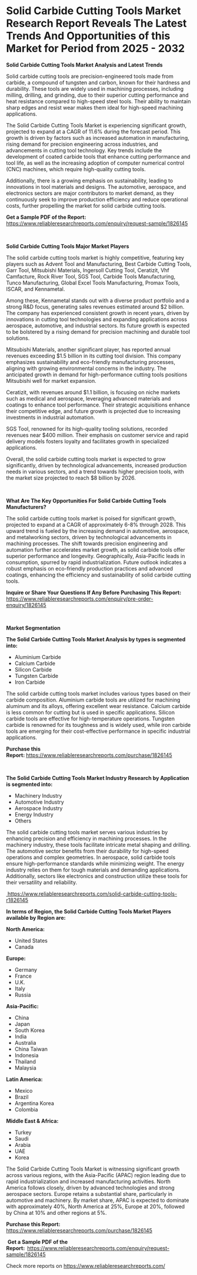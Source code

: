 <p><h1>Solid Carbide Cutting Tools Market Research Report Reveals The Latest Trends And Opportunities of this Market for Period from 2025 - 2032</h1></p><p><strong>Solid Carbide Cutting Tools Market Analysis and Latest Trends</strong></p>
<p><p>Solid carbide cutting tools are precision-engineered tools made from carbide, a compound of tungsten and carbon, known for their hardness and durability. These tools are widely used in machining processes, including milling, drilling, and grinding, due to their superior cutting performance and heat resistance compared to high-speed steel tools. Their ability to maintain sharp edges and resist wear makes them ideal for high-speed machining applications.</p><p>The Solid Carbide Cutting Tools Market is experiencing significant growth, projected to expand at a CAGR of 11.6% during the forecast period. This growth is driven by factors such as increased automation in manufacturing, rising demand for precision engineering across industries, and advancements in cutting tool technology. Key trends include the development of coated carbide tools that enhance cutting performance and tool life, as well as the increasing adoption of computer numerical control (CNC) machines, which require high-quality cutting tools.</p><p>Additionally, there is a growing emphasis on sustainability, leading to innovations in tool materials and designs. The automotive, aerospace, and electronics sectors are major contributors to market demand, as they continuously seek to improve production efficiency and reduce operational costs, further propelling the market for solid carbide cutting tools.</p></p>
<p><strong>Get a Sample PDF of the Report:&nbsp;</strong> <a href="https://www.reliableresearchreports.com/enquiry/request-sample/1826145?utm_campaign=2205&utm_medium=2&utm_source=Github&utm_content=ia&utm_term=18022025&utm_id=solid-carbide-cutting-tools">https://www.reliableresearchreports.com/enquiry/request-sample/1826145</a></p>
<p>&nbsp;</p>
<p><strong>Solid Carbide Cutting Tools Major Market Players</strong></p>
<p><p>The solid carbide cutting tools market is highly competitive, featuring key players such as Advent Tool and Manufacturing, Best Carbide Cutting Tools, Garr Tool, Mitsubishi Materials, Ingersoll Cutting Tool, Ceratizit, Vhf Camfacture, Rock River Tool, SGS Tool, Carbide Tools Manufacturing, Tunco Manufacturing, Global Excel Tools Manufacturing, Promax Tools, ISCAR, and Kennametal. </p><p>Among these, Kennametal stands out with a diverse product portfolio and a strong R&D focus, generating sales revenues estimated around $2 billion. The company has experienced consistent growth in recent years, driven by innovations in cutting tool technologies and expanding applications across aerospace, automotive, and industrial sectors. Its future growth is expected to be bolstered by a rising demand for precision machining and durable tool solutions.</p><p>Mitsubishi Materials, another significant player, has reported annual revenues exceeding $1.5 billion in its cutting tool division. This company emphasizes sustainability and eco-friendly manufacturing processes, aligning with growing environmental concerns in the industry. The anticipated growth in demand for high-performance cutting tools positions Mitsubishi well for market expansion.</p><p>Ceratizit, with revenues around $1.1 billion, is focusing on niche markets such as medical and aerospace, leveraging advanced materials and coatings to enhance tool performance. Their strategic acquisitions enhance their competitive edge, and future growth is projected due to increasing investments in industrial automation.</p><p>SGS Tool, renowned for its high-quality tooling solutions, recorded revenues near $400 million. Their emphasis on customer service and rapid delivery models fosters loyalty and facilitates growth in specialized applications.</p><p>Overall, the solid carbide cutting tools market is expected to grow significantly, driven by technological advancements, increased production needs in various sectors, and a trend towards higher precision tools, with the market size projected to reach $8 billion by 2026.</p></p>
<p>&nbsp;</p>
<p><strong>What Are The Key Opportunities For Solid Carbide Cutting Tools Manufacturers?</strong></p>
<p><p>The solid carbide cutting tools market is poised for significant growth, projected to expand at a CAGR of approximately 6-8% through 2028. This upward trend is fueled by the increasing demand in automotive, aerospace, and metalworking sectors, driven by technological advancements in machining processes. The shift towards precision engineering and automation further accelerates market growth, as solid carbide tools offer superior performance and longevity. Geographically, Asia-Pacific leads in consumption, spurred by rapid industrialization. Future outlook indicates a robust emphasis on eco-friendly production practices and advanced coatings, enhancing the efficiency and sustainability of solid carbide cutting tools.</p></p>
<p><strong>Inquire or Share Your Questions If Any Before Purchasing This Report:</strong> <a href="https://www.reliableresearchreports.com/enquiry/pre-order-enquiry/1826145?utm_campaign=2205&utm_medium=2&utm_source=Github&utm_content=ia&utm_term=18022025&utm_id=solid-carbide-cutting-tools">https://www.reliableresearchreports.com/enquiry/pre-order-enquiry/1826145</a></p>
<p>&nbsp;</p>
<p><strong>Market Segmentation</strong></p>
<p><strong>The Solid Carbide Cutting Tools Market Analysis by types is segmented into:</strong></p>
<p><ul><li>Aluminium Carbide</li><li>Calcium Carbide</li><li>Silicon Carbide</li><li>Tungsten Carbide</li><li>Iron Carbide</li></ul></p>
<p><p>The solid carbide cutting tools market includes various types based on their carbide composition. Aluminium carbide tools are utilized for machining aluminum and its alloys, offering excellent wear resistance. Calcium carbide is less common for cutting but is used in specific applications. Silicon carbide tools are effective for high-temperature operations. Tungsten carbide is renowned for its toughness and is widely used, while iron carbide tools are emerging for their cost-effective performance in specific industrial applications.</p></p>
<p><strong>Purchase this Report:&nbsp;</strong><a href="https://www.reliableresearchreports.com/purchase/1826145?utm_campaign=2205&utm_medium=2&utm_source=Github&utm_content=ia&utm_term=18022025&utm_id=solid-carbide-cutting-tools">https://www.reliableresearchreports.com/purchase/1826145</a></p>
<p>&nbsp;</p>
<p><strong>The Solid Carbide Cutting Tools Market Industry Research by Application is segmented into:</strong></p>
<p><ul><li>Machinery Industry</li><li>Automotive Industry</li><li>Aerospace Industry</li><li>Energy Industry</li><li>Others</li></ul></p>
<p><p>The solid carbide cutting tools market serves various industries by enhancing precision and efficiency in machining processes. In the machinery industry, these tools facilitate intricate metal shaping and drilling. The automotive sector benefits from their durability for high-speed operations and complex geometries. In aerospace, solid carbide tools ensure high-performance standards while minimizing weight. The energy industry relies on them for tough materials and demanding applications. Additionally, sectors like electronics and construction utilize these tools for their versatility and reliability.</p></p>
<p><a href="https://www.reliableresearchreports.com/solid-carbide-cutting-tools-r1826145?utm_campaign=2205&utm_medium=2&utm_source=Github&utm_content=ia&utm_term=18022025&utm_id=solid-carbide-cutting-tools">&nbsp;https://www.reliableresearchreports.com/solid-carbide-cutting-tools-r1826145</a></p>
<p><strong>In terms of Region, the Solid Carbide Cutting Tools Market Players available by Region are:</strong></p>
<p>
    <p> <strong> North America: </strong>
        <ul>
            <li>United States</li>
            <li>Canada</li>
        </ul>
        </p> 
    <p> <strong> Europe: </strong>
        <ul>
            <li>Germany</li>
            <li>France</li>
            <li>U.K.</li>
            <li>Italy</li>
            <li>Russia</li>
        </ul>
        </p> 
    <p> <strong> Asia-Pacific: </strong>
        <ul>
            <li>China</li>
            <li>Japan</li>
            <li>South Korea</li>
            <li>India</li>
            <li>Australia</li>
            <li>China Taiwan</li>
            <li>Indonesia</li>
            <li>Thailand</li>
            <li>Malaysia</li>
        </ul>
        </p> 
    <p> <strong> Latin America: </strong>
        <ul>
            <li>Mexico</li>
            <li>Brazil</li>
            <li>Argentina Korea</li>
            <li>Colombia</li>
        </ul>
        </p> 
    <p> <strong> Middle East & Africa: </strong>
        <ul>
            <li>Turkey</li>
            <li>Saudi</li>
            <li>Arabia</li>
            <li>UAE</li>
            <li>Korea</li>
        </ul>
    </p>
    </p>
<p><p>The Solid Carbide Cutting Tools Market is witnessing significant growth across various regions, with the Asia-Pacific (APAC) region leading due to rapid industrialization and increased manufacturing activities. North America follows closely, driven by advanced technologies and strong aerospace sectors. Europe retains a substantial share, particularly in automotive and machinery. By market share, APAC is expected to dominate with approximately 40%, North America at 25%, Europe at 20%, followed by China at 10% and other regions at 5%.</p></p>
<p><strong>Purchase this Report: </strong><a href="https://www.reliableresearchreports.com/purchase/1826145?utm_campaign=2205&utm_medium=2&utm_source=Github&utm_content=ia&utm_term=18022025&utm_id=solid-carbide-cutting-tools">https://www.reliableresearchreports.com/purchase/1826145</a></p>
<p>&nbsp;<strong>Get a Sample PDF of the Report:&nbsp;&nbsp;</strong><a href="https://www.reliableresearchreports.com/enquiry/request-sample/1826145?utm_campaign=2205&utm_medium=2&utm_source=Github&utm_content=ia&utm_term=18022025&utm_id=solid-carbide-cutting-tools">https://www.reliableresearchreports.com/enquiry/request-sample/1826145</a></p>
<p><strong></strong></p>
<p>Check more reports on <a href="https://www.reliableresearchreports.com/?utm_campaign=2205&utm_medium=2&utm_source=Github&utm_content=ia&utm_term=18022025&utm_id=solid-carbide-cutting-tools">https://www.reliableresearchreports.com/</a></p>